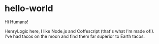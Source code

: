 # hello-world

Hi Humans!

HenryLogic here, I like Node.js and Coffescript (that's what I'm made of!).
I've had tacos on the moon and find them far superior to Earth tacos.
